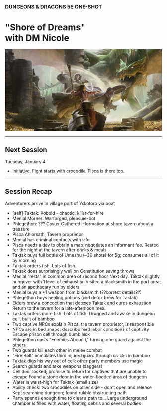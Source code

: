 ### DUNGEONS & DRAGONS 5E ONE-SHOT

# "Shore of Dreams"<br />with DM Nicole

![Image](/dnd-5e-phandelver-carousel.png)

---

## Next Session

Tuesday, January 4
 - Initiative. Fight starts with crocodile. Pisca is there too.

---

## Session Recap

Adventurers arrive in village port of Yokotoro via boat
 - [self] Taktak: Kobold - chaotic, killer-for-hire
 - Menial Morner: Warforged, pleasure-bot
 - Phlegethon: ??? Caster
Gathered information at shore tavern about a treasure
 - Pisca Ahlorsath, Tavern proprietor
 - Menial has criminal contacts with info
 - Pisca needs a day to obtain a map; negotiates an informant fee.
Rested for the night at the tavern after drinks & meals
 - Taktak buys full bottle of Umeshu (~30 shots) for 5g; consumes all of it by morning
 - Taktak orders fish. Lots of fish.
 - Taktak does surprisingly well on Constitution saving throws
 - Menial "rests" in common area of second floor
Next day. Taktak slightly hungover with 1 level of exhaustion
Visited a blacksmith in the port area; and an apothecary run by elders
 - Menial buys a +1 weapon from blacksmith (??correct details??)
 - Phlegethon buys healing potions (and detox brew for Taktak)
 - Elders brew a concoction that detoxes Taktak and cures exhaustion
Return to the tavern for a late-afternoon meal
 - Taktak orders more fish. Lots of fish.
Drugged and awake in dungeon cell, built of bamboo
 - Two captive NPCs explain Pisca, the tavern proprietor, is responsible
 - NPCs are in bad shape; describe hard labor conditions of captivity
Escape prison cell through dumb luck
 - Phlegethon casts "Enemies Abound," turning one guard against the others
 - Two guards kill each other in melee combat
 - "Fire Bolt" immolates third injured guard through cracks in bamboo
 - Taktak digs his way out of cell; other party members use magic
 - Search guards and take weapons (daggers)
 - Cell door locked; promise to return for captives that are unable to escape
Found a stone door in the water-flooded area of dungeon
 - Water is waist-high for Taktak (small size)
 - Ability check: two crocodiles on other side - don't open and release
Kept searching dungeon; found rubble obstructing path
 - Party spends enough time to clear a path to…
Large underground chamber is filled with water, floating debris and several bodies
